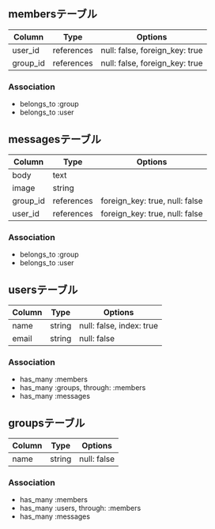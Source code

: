 ## membersテーブル

|Column|Type|Options|
|------|----|-------|
|user_id|references|null: false, foreign_key: true|
|group_id|references|null: false, foreign_key: true|

### Association
- belongs_to :group
- belongs_to :user

## messagesテーブル

|Column|Type|Options|
|------|----|-------|
|body|text||
|image|string||
|group_id|references| foreign_key: true, null: false|
|user_id|references| foreign_key: true, null: false|

### Association
- belongs_to :group
- belongs_to :user

## usersテーブル
|Column|Type|Options|
|------|----|-------|
|name|string|null: false, index: true|
|email|string|null: false|

### Association
- has_many :members
- has_many :groups, through: :members
- has_many :messages


## groupsテーブル
|Column|Type|Options|
|------|----|-------|
|name|string|null: false|

### Association
- has_many :members
- has_many :users, through: :members
- has_many :messages
